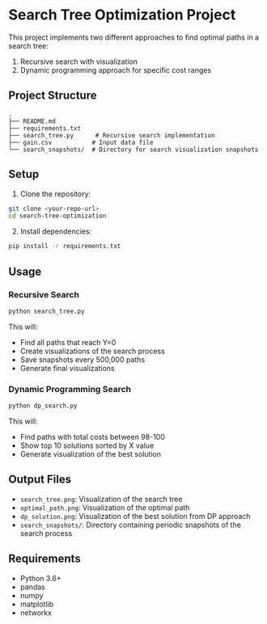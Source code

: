 # Search Tree Optimization Project

This project implements two different approaches to find optimal paths in a search tree:
1. Recursive search with visualization
2. Dynamic programming approach for specific cost ranges

## Project Structure
```
.
├── README.md
├── requirements.txt
├── search_tree.py      # Recursive search implementation
├── gain.csv           # Input data file
└── search_snapshots/  # Directory for search visualization snapshots
```

## Setup
1. Clone the repository:
```bash
git clone <your-repo-url>
cd search-tree-optimization
```

2. Install dependencies:
```bash
pip install -r requirements.txt
```

## Usage

### Recursive Search
```bash
python search_tree.py
```
This will:
- Find all paths that reach Y=0
- Create visualizations of the search process
- Save snapshots every 500,000 paths
- Generate final visualizations

### Dynamic Programming Search
```bash
python dp_search.py
```
This will:
- Find paths with total costs between 98-100
- Show top 10 solutions sorted by X value
- Generate visualization of the best solution

## Output Files
- `search_tree.png`: Visualization of the search tree
- `optimal_path.png`: Visualization of the optimal path
- `dp_solution.png`: Visualization of the best solution from DP approach
- `search_snapshots/`: Directory containing periodic snapshots of the search process

## Requirements
- Python 3.6+
- pandas
- numpy
- matplotlib
- networkx 
